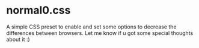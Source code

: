 # normal0.css
A simple CSS preset to enable and set some options to decrease the differences between browsers.
Let me know if u got some special thoughts about it :)
